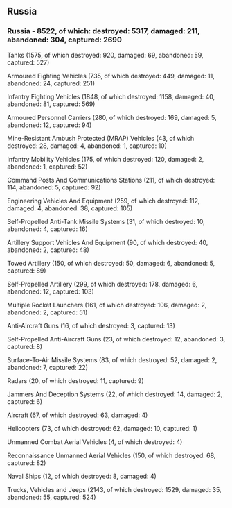 
 
 ## Russia
 
 ### Russia - 8522, of which: destroyed: 5317, damaged: 211, abandoned: 304, captured: 2690

 

 

 Tanks (1575, of which destroyed: 920, damaged: 69, abandoned: 59, captured: 527)

 Armoured Fighting Vehicles (735, of which destroyed: 449, damaged: 11, abandoned: 24, captured: 251)

 Infantry Fighting Vehicles (1848, of which destroyed: 1158, damaged: 40, abandoned: 81, captured: 569)

 Armoured Personnel Carriers (280, of which destroyed: 169, damaged: 5, abandoned: 12, captured: 94)

 Mine-Resistant Ambush Protected (MRAP) Vehicles (43, of which destroyed: 28, damaged: 4, abandoned: 1, captured: 10)

 Infantry Mobility Vehicles (175, of which destroyed: 120, damaged: 2, abandoned: 1, captured: 52)

 Command Posts And Communications Stations (211, of which destroyed: 114, abandoned: 5, captured: 92)

 Engineering Vehicles And Equipment (259, of which destroyed: 112, damaged: 4, abandoned: 38, captured: 105)

 Self-Propelled Anti-Tank Missile Systems (31, of which destroyed: 10, abandoned: 4, captured: 16)

 Artillery Support Vehicles And Equipment (90, of which destroyed: 40, abandoned: 2, captured: 48)

 Towed Artillery (150, of which destroyed: 50, damaged: 6, abandoned: 5, captured: 89)

 Self-Propelled Artillery (299, of which destroyed: 178, damaged: 6, abandoned: 12, captured: 103)

 Multiple Rocket Launchers (161, of which destroyed: 106, damaged: 2, abandoned: 2, captured: 51)

 Anti-Aircraft Guns (16, of which destroyed: 3, captured: 13)

 Self-Propelled Anti-Aircraft Guns (23, of which destroyed: 12, abandoned: 3, captured: 8)

 Surface-To-Air Missile Systems (83, of which destroyed: 52, damaged: 2, abandoned: 7, captured: 22)

 Radars (20, of which destroyed: 11, captured: 9)

 Jammers And Deception Systems (22, of which destroyed: 14, damaged: 2, captured: 6)

 Aircraft (67, of which destroyed: 63, damaged: 4)

 Helicopters (73, of which destroyed: 62, damaged: 10, captured: 1)

 Unmanned Combat Aerial Vehicles (4, of which destroyed: 4)

 Reconnaissance Unmanned Aerial Vehicles (150, of which destroyed: 68, captured: 82)

 Naval Ships (12, of which destroyed: 8, damaged: 4)

 Trucks, Vehicles and Jeeps (2143, of which destroyed: 1529, damaged: 35, abandoned: 55, captured: 524)

